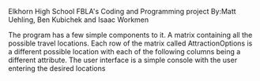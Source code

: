Elkhorn High School FBLA's Coding and Programming project
By:Matt Uehling, Ben Kubichek and Isaac Workmen

The program has a few simple components to it. 
A matrix containing all the possible travel locations. Each row of the matrix called AttractionOptions is a different possible location with each of the following columns being a different attribute. 
The user interface is a simple console with the user entering the desired locations 

